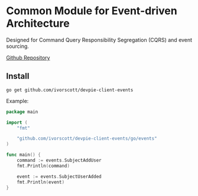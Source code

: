 # Common Module for Event-driven Architecture

Designed for Command Query Responsibility Segregation (CQRS) and event sourcing.

[Github Repository](https://github.com/ivorscott/devpie-client-events)

## Install

```
go get github.com/ivorscott/devpie-client-events
```

Example:

```go
package main

import (
	"fmt"

	"github.com/ivorscott/devpie-client-events/go/events"
)

func main() {
	command := events.SubjectAddUser
	fmt.Println(command)

	event := events.SubjectUserAdded
	fmt.Println(event)
}
```
